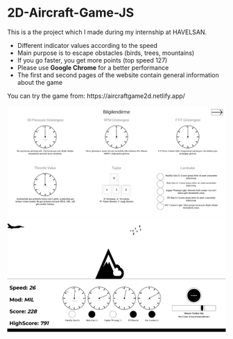# 2D-Aircraft-Game-JS

This is a the project which I made during my internship at HAVELSAN. 
<ul>
  <li>Different indicator values according to the speed</li>
  <li>Main purpose is to escape obstacles (birds, trees, mountains)</li>
  <li>If you go faster, you get more points (top speed 127)</li>
  <li>Please use <strong>Google Chrome</strong> for a better performance</li>
  <li>The first and second pages of the website contain general information about the game</li>
</ul>
You can try the game from: https://aircraftgame2d.netlify.app/
<br>
<br>
<img src="./images/github-images/bilgilendirme.png">
<img src="./images/github-images/oyun.png">

